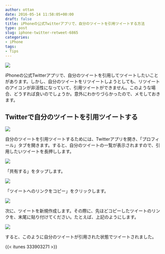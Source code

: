 ```yaml
---
author: ottan
date: 2016-05-14 11:58:05+00:00
draft: false
title: iPhoneの公式Twitterアプリで、自分のツイートを引用ツイートする方法
type: post
slug: iphone-twitter-retweet-6865
categories:
- iPhone
tags:
- Tips
---
```


![](/uploads/2016/05/160514-573711816e258.jpg)






iPhoneの公式Twitterアプリで、自分のツイートを引用してツイートしたいことがあります。しかし、自分のツイートをリツイートしようとしても、リツイートのアイコンが非活性になっていて、引用ツイートができません。このような場合、どうすれば良いのでしょうか。意外にわかりづらかったので、メモしておきます。





## Twitterで自分のツイートを引用ツイートする





![](/uploads/2016/05/160514-5737119b228ae.png)






自分のツイートを引用ツイートするためには、Twitterアプリを開き、「プロフィール」タブを開きます。すると、自分のツイートの一覧が表示されますので、引用したいツイートを長押しします。





![](/uploads/2016/05/160514-573711a1e4697.png)






「共有する」をタップします。





![](/uploads/2016/05/160514-573711a8daaac.png)






「ツイートへのリンクをコピー」をクリックします。





![](/uploads/2016/05/160514-573711af7270e.png)






次に、ツイートを新規作成します。その際に、先ほどコピーしたツイートのリンクを、末尾に貼り付けてください。たとえば、上記のようにします。





![](/uploads/2016/05/160514-573711b76f0c5.png)






すると、このように自分のツイートが引用された状態でツイートされました。



{{< itunes 333903271 >}}
